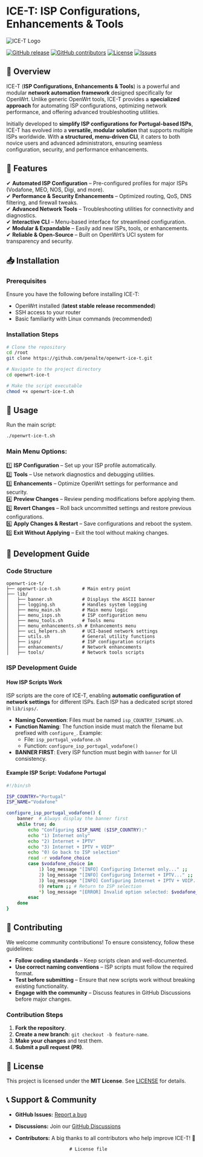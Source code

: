 # ICE-T: ISP Configurations, Enhancements & Tools

![ICE-T Logo](https://example.com/logo.png)

[![GitHub release](https://img.shields.io/github/v/release/yourusername/openwrt-ice-t)](https://github.com/yourusername/openwrt-ice-t/releases) [![GitHub contributors](https://img.shields.io/github/contributors/yourusername/openwrt-ice-t)](https://github.com/yourusername/openwrt-ice-t/graphs/contributors) [![License](https://img.shields.io/github/license/yourusername/openwrt-ice-t)](LICENSE) [![Issues](https://img.shields.io/github/issues/yourusername/openwrt-ice-t)](https://github.com/yourusername/openwrt-ice-t/issues)

## 🔹 Overview
ICE-T (**ISP Configurations, Enhancements & Tools**) is a powerful and modular **network automation framework** designed specifically for OpenWrt. Unlike generic OpenWrt tools, ICE-T provides a **specialized approach** for automating ISP configurations, optimizing network performance, and offering advanced troubleshooting utilities.

Initially developed to **simplify ISP configurations for Portugal-based ISPs**, ICE-T has evolved into a **versatile, modular solution** that supports multiple ISPs worldwide. With **a structured, menu-driven CLI**, it caters to both novice users and advanced administrators, ensuring seamless configuration, security, and performance enhancements.

## 🚀 Features
✔ **Automated ISP Configuration** – Pre-configured profiles for major ISPs (Vodafone, MEO, NOS, Digi, and more).  
✔ **Performance & Security Enhancements** – Optimized routing, QoS, DNS filtering, and firewall tweaks.  
✔ **Advanced Network Tools** – Troubleshooting utilities for connectivity and diagnostics.  
✔ **Interactive CLI** – Menu-based interface for streamlined configuration.  
✔ **Modular & Expandable** – Easily add new ISPs, tools, or enhancements.  
✔ **Reliable & Open-Source** – Built on OpenWrt’s UCI system for transparency and security.  

## 📥 Installation
### Prerequisites
Ensure you have the following before installing ICE-T:
- OpenWrt installed (**latest stable release recommended**)
- SSH access to your router
- Basic familiarity with Linux commands (recommended)

### Installation Steps
```sh
# Clone the repository
cd /root
git clone https://github.com/penalte/openwrt-ice-t.git

# Navigate to the project directory
cd openwrt-ice-t

# Make the script executable
chmod +x openwrt-ice-t.sh
```

## 🎯 Usage
Run the main script:
```sh
./openwrt-ice-t.sh
```
### Main Menu Options:
1️⃣ **ISP Configuration** – Set up your ISP profile automatically.  
2️⃣ **Tools** – Use network diagnostics and debugging utilities.  
3️⃣ **Enhancements** – Optimize OpenWrt settings for performance and security.  
4️⃣ **Preview Changes** – Review pending modifications before applying them.  
5️⃣ **Revert Changes** – Roll back uncommitted settings and restore previous configurations.  
6️⃣ **Apply Changes & Restart** – Save configurations and reboot the system.  
0️⃣ **Exit Without Applying** – Exit the tool without making changes.  

## 🔧 Development Guide
### Code Structure
```
openwrt-ice-t/
├── openwrt-ice-t.sh        # Main entry point
├── lib/
│   ├── banner.sh           # Displays the ASCII banner
│   ├── logging.sh          # Handles system logging
│   ├── menu_main.sh        # Main menu logic
│   ├── menu_isps.sh        # ISP configuration menu
│   ├── menu_tools.sh       # Tools menu
│   ├── menu_enhancements.sh # Enhancements menu
│   ├── uci_helpers.sh      # UCI-based network settings
│   ├── utils.sh            # General utility functions
│   ├── isps/               # ISP configuration scripts
│   ├── enhancements/       # Network enhancements
│   ├── tools/              # Network tools scripts
```

### ISP Development Guide
#### **How ISP Scripts Work**
ISP scripts are the core of ICE-T, enabling **automatic configuration of network settings** for different ISPs. Each ISP has a dedicated script stored in `lib/isps/`.

- **Naming Convention**: Files must be named `isp_COUNTRY_ISPNAME.sh`.
- **Function Naming**: The function inside must match the filename but prefixed with `configure_`. Example:
  - File: `isp_portugal_vodafone.sh`
  - Function: `configure_isp_portugal_vodafone()`
- **BANNER FIRST**: Every ISP function must begin with `banner` for UI consistency.

#### Example ISP Script: Vodafone Portugal
```sh
#!/bin/sh

ISP_COUNTRY="Portugal"
ISP_NAME="Vodafone"

configure_isp_portugal_vodafone() {
    banner  # Always display the banner first
    while true; do
        echo "Configuring $ISP_NAME ($ISP_COUNTRY):"
        echo "1) Internet only"
        echo "2) Internet + IPTV"
        echo "3) Internet + IPTV + VOIP"
        echo "0) Go back to ISP selection"
        read -r vodafone_choice
        case $vodafone_choice in
            1) log_message "[INFO] Configuring Internet only..." ;;
            2) log_message "[INFO] Configuring Internet + IPTV..." ;;
            3) log_message "[INFO] Configuring Internet + IPTV + VOIP..." ;;
            0) return ;; # Return to ISP selection
            *) log_message "[ERROR] Invalid option selected: $vodafone_choice" ;;
        esac
    done
}
```

## 🤝 Contributing
We welcome community contributions! To ensure consistency, follow these guidelines:
- **Follow coding standards** – Keep scripts clean and well-documented.
- **Use correct naming conventions** – ISP scripts must follow the required format.
- **Test before submitting** – Ensure that new scripts work without breaking existing functionality.
- **Engage with the community** – Discuss features in GitHub Discussions before major changes.

### Contribution Steps
1. **Fork the repository**.
2. **Create a new branch**: `git checkout -b feature-name`.
3. **Make your changes** and test them.
4. **Submit a pull request (PR)**.

## 📜 License
This project is licensed under the **MIT License**. See [LICENSE](LICENSE) for details.

## 📞 Support & Community
- **GitHub Issues:** [Report a bug](https://github.com/yourusername/openwrt-ice-t/issues)
- **Discussions:** Join our [GitHub Discussions](https://github.com/yourusername/openwrt-ice-t/discussions)
- **Contributors:** A big thanks to all contributors who help improve ICE-T! 🎉

                          # License file